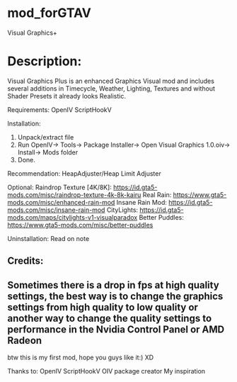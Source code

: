 # mod_forGTAV
Visual Graphics+

# Description:

Visual Graphics Plus is an enhanced Graphics Visual mod and includes several additions in Timecycle, Weather, Lighting, Textures and without Shader Presets it already looks Realistic.

Requirements:
OpenIV
ScriptHookV

Installation:
1. Unpack/extract file            
2. Run OpenIV-> Tools-> Package Installer-> Open Visual Graphics 1.0.oiv-> Install-> Mods folder
3. Done.

Recommendation:
HeapAdjuster/Heap Limit Adjuster

Optional:
Raindrop Texture [4K/8K]: https://id.gta5-mods.com/misc/raindrop-texture-4k-8k-kairu
Real Rain: https://www.gta5-mods.com/misc/enhanced-rain-mod
Insane Rain Mod: https://id.gta5-mods.com/misc/insane-rain-mod
CityLights: https://id.gta5-mods.com/maps/citylights-v1-visualparadox
Better Puddles: https://www.gta5-mods.com/misc/better-puddles

Uninstallation:
Read on note

Credits:
-------------------------------------------------------------------------------------------------------------------------
Sometimes there is a drop in fps at high quality settings, the best way is to change the graphics settings from high quality to low quality or another way to change the quality settings to performance in the Nvidia Control Panel or AMD Radeon
-------------------------------------------------------------------------------------------------------------------------
btw this is my first mod, hope you guys like it:) XD

Thanks to:
OpenIV
ScriptHookV 
OIV package creator
My inspiration
